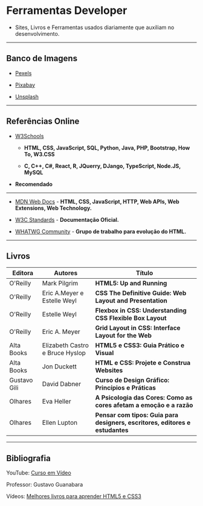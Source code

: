 # Ferramentas Developer
* Sites, Livros e Ferramentas usados diariamente que auxiliam no desenvolvimento.

---
## Banco de Imagens
* [Pexels](https://www.pexels.com/pt-br/)

* [Pixabay](https://pixabay.com/pt/)

* [Unsplash](https://unsplash.com/)

---
## Referências Online
* [W3Schools](https://www.w3schools.com/)
  * **HTML, CSS, JavaScript, SQL, Python, Java, PHP, Bootstrap, How To, W3.CSS**
 
  * **C, C++, C#, React, R, JQuerry, DJango, TypeScript, Node.JS, MySQL**

* **Recomendado**

---
* [MDN Web Docs](https://developer.mozilla.org/en-US/) - **HTML, CSS, JavaScript, HTTP, Web APIs, Web Extensions, Web Technology.**

* [W3C Standards](https://www.cursoemvideo.com/curso/html5-css3-modulo1/aulas/modulo-1-2/modulos/capitulo-1-aula-3-melhores-livros-para-aprender-html5-e-css3/) - **Documentação Oficial.**

* [WHATWG Community](https://whatwg.org/) - **Grupo de trabalho para evolução do HTML.**

---
## Livros
Editora|Autores|Título
---|---|---
O'Reilly|Mark Pilgrim|**HTML5: Up and Running**
O'Reilly|Eric A.Meyer e Estelle Weyl|**CSS The Definitive Guide: Web Layout and Presentation**
O'Reilly|Estelle Weyl|**Flexbox in CSS: Understanding CSS Flexible Box Layout**
O'Reilly|Eric A. Meyer|**Grid Layout in CSS: Interface Layout for the Web**
Alta Books|Elizabeth Castro e Bruce Hyslop|**HTML5 e CSS3: Guia Prático e Visual**
Alta Books|Jon Duckett|**HTML e CSS: Projete e Construa Websites**
Gustavo Gili|David Dabner|**Curso de Design Gráfico: Princípios e Práticas**
Olhares|Eva Heller|**A Psicologia das Cores: Como as cores afetam a emoção e a razão**
Olhares|Ellen Lupton|**Pensar com tipos: Guia para designers, escritores, editores e estudantes**

---
## Bibliografia

YouTube: [Curso em Vídeo](https://www.youtube.com/@CursoemVideo)

Professor: Gustavo Guanabara

Vídeos: [Melhores livros para aprender HTML5 e CSS3](https://www.youtube.com/watch?v=0zLjVhHdOm8&ab_channel=CursoemV%C3%ADdeo)
